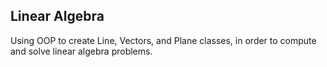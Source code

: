 ## Linear Algebra

Using OOP to create Line, Vectors, and Plane classes, in order to compute and solve linear algebra problems.
